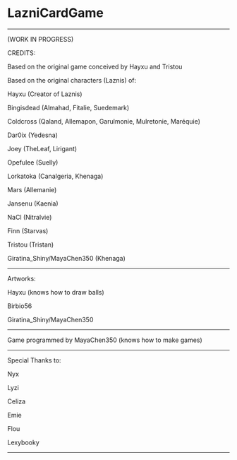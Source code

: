 # LazniCardGame

-----
(WORK IN PROGRESS)


CREDITS:

Based on the original game conceived by Hayxu and Tristou

Based on the original characters (Laznis) of:


Hayxu (Creator of Laznis)

Bingisdead (Almahad, Fitalie, Suedemark)

Coldcross (Qaland, Allemapon, Garulmonie, Mulretonie, Maréquie)

Dar0ix (Yedesna)

Joey (TheLeaf, Lirigant)

Opefulee (Suelly)

Lorkatoka (Canalgeria, Khenaga)

Mars (Allemanie)

Jansenu (Kaenia)

NaCl (Nitralvie)

Finn (Starvas)

Tristou (Tristan)

Giratina_Shiny/MayaChen350 (Khenaga)

-----

Artworks:

Hayxu (knows how to draw balls)

Birbio56

Giratina_Shiny/MayaChen350


-----

Game programmed by MayaChen350 (knows how to make games)

-----

Special Thanks to:

Nyx

Lyzi

Celiza

Emie

Flou

Lexybooky

-----

